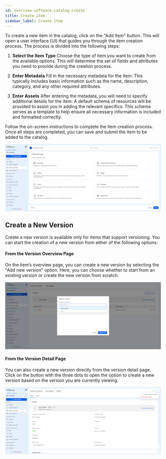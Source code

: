 ```yaml
---
id: overview-software-catalog-create
title: Create item
sidebar_label: Create item
---
```


To create a new item in the catalog, click on the "Add Item" button. This will open a user interface (UI) that guides you through the item creation process. The process is divided into the following steps:

1. **Select the Item Type**
Choose the type of item you want to create from the available options. This will determine the set of fields and attributes you need to provide during the creation process.

2. **Enter Metadata**
Fill in the necessary metadata for the item. This typically includes basic information such as the name, description, category, and any other required attributes. 

3. **Enter Assets**
After entering the metadata, you will need to specify additional details for the item. A default schema of resources will be provided to assist you in adding the relevant specifics. This schema serves as a template to help ensure all necessary information is included and formatted correctly.

Follow the on-screen instructions to complete the item creation process. Once all steps are completed, you can save and submit the item to be added to the catalog.

![create item](./img/software-catalog-create-item.png)

## Create a New Version

Create a new version is available only for items that support versioning. You can start the creation of a new version from either of the following options:

#### From the Version Overview Page
On the item’s overview page, you can create a new version by selecting the "Add new version" option. Here, you can choose whether to start from an existing version or create the new version from scratch.

![create new version](./img/software-catalog-create-new-version.png)

#### From the Version Detail Page
You can also create a new version directly from the version detail page. Click on the button with the three dots to open the option to create a new version based on the version you are currently viewing.

![create new version](./img/software-catalog-create-version-from-this.png)